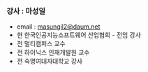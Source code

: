 ### 강사 : 마성일 
- email : masungil2@daum.net 
- 현 한국인공지능소프트웨어 산업협회 - 전임 강사
- 전 멀티캠퍼스 교수 
- 전 하이닉스 인재개발원 교수 
- 전 숙명여대자대학교 강사
